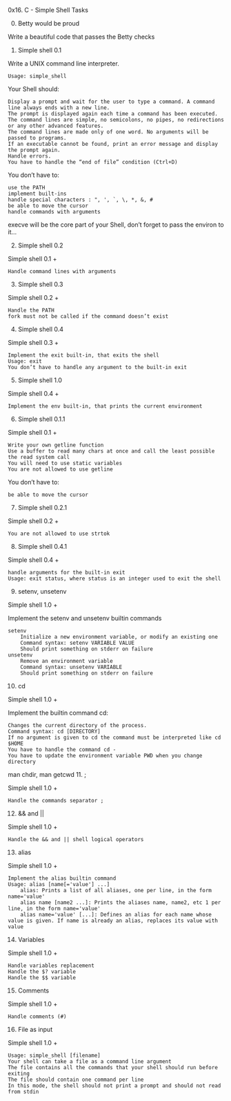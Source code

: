 0x16. C - Simple Shell
Tasks

0. Betty would be proud

Write a beautiful code that passes the Betty checks

1. Simple shell 0.1

Write a UNIX command line interpreter.

    Usage: simple_shell

Your Shell should:

    Display a prompt and wait for the user to type a command. A command line always ends with a new line.
    The prompt is displayed again each time a command has been executed.
    The command lines are simple, no semicolons, no pipes, no redirections or any other advanced features.
    The command lines are made only of one word. No arguments will be passed to programs.
    If an executable cannot be found, print an error message and display the prompt again.
    Handle errors.
    You have to handle the “end of file” condition (Ctrl+D)

You don’t have to:

    use the PATH
    implement built-ins
    handle special characters : ", ', `, \, *, &, #
    be able to move the cursor
    handle commands with arguments

execve will be the core part of your Shell, don’t forget to pass the environ to it…

2. Simple shell 0.2

Simple shell 0.1 +

    Handle command lines with arguments

3. Simple shell 0.3

Simple shell 0.2 +

    Handle the PATH
    fork must not be called if the command doesn’t exist

4. Simple shell 0.4

Simple shell 0.3 +

    Implement the exit built-in, that exits the shell
    Usage: exit
    You don’t have to handle any argument to the built-in exit

5. Simple shell 1.0

Simple shell 0.4 +

    Implement the env built-in, that prints the current environment

6. Simple shell 0.1.1

Simple shell 0.1 +

    Write your own getline function
    Use a buffer to read many chars at once and call the least possible the read system call
    You will need to use static variables
    You are not allowed to use getline

You don’t have to:

    be able to move the cursor

7. Simple shell 0.2.1

Simple shell 0.2 +

    You are not allowed to use strtok

8. Simple shell 0.4.1

Simple shell 0.4 +

    handle arguments for the built-in exit
    Usage: exit status, where status is an integer used to exit the shell

9. setenv, unsetenv

Simple shell 1.0 +

Implement the setenv and unsetenv builtin commands

    setenv
        Initialize a new environment variable, or modify an existing one
        Command syntax: setenv VARIABLE VALUE
        Should print something on stderr on failure
    unsetenv
        Remove an environment variable
        Command syntax: unsetenv VARIABLE
        Should print something on stderr on failure

10. cd

Simple shell 1.0 +

Implement the builtin command cd:

    Changes the current directory of the process.
    Command syntax: cd [DIRECTORY]
    If no argument is given to cd the command must be interpreted like cd $HOME
    You have to handle the command cd -
    You have to update the environment variable PWD when you change directory

man chdir, man getcwd
11. ;

Simple shell 1.0 +

    Handle the commands separator ;

12. && and ||

Simple shell 1.0 +

    Handle the && and || shell logical operators

13. alias

Simple shell 1.0 +

    Implement the alias builtin command
    Usage: alias [name[='value'] ...]
        alias: Prints a list of all aliases, one per line, in the form name='value'
        alias name [name2 ...]: Prints the aliases name, name2, etc 1 per line, in the form name='value'
        alias name='value' [...]: Defines an alias for each name whose value is given. If name is already an alias, replaces its value with value

14. Variables

Simple shell 1.0 +

    Handle variables replacement
    Handle the $? variable
    Handle the $$ variable

15. Comments

Simple shell 1.0 +

    Handle comments (#)

16. File as input

Simple shell 1.0 +

    Usage: simple_shell [filename]
    Your shell can take a file as a command line argument
    The file contains all the commands that your shell should run before exiting
    The file should contain one command per line
    In this mode, the shell should not print a prompt and should not read from stdin

